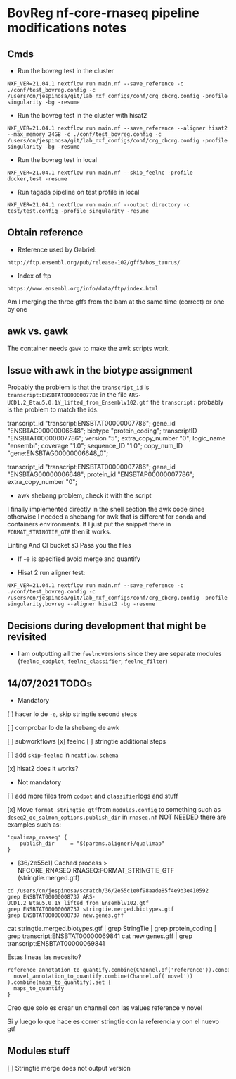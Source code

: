 # BovReg nf-core-rnaseq pipeline modifications notes

## Cmds

* Run the bovreg test in the cluster

```console
NXF_VER=21.04.1 nextflow run main.nf --save_reference -c ./conf/test_bovreg.config -c /users/cn/jespinosa/git/lab_nxf_configs/conf/crg_cbcrg.config -profile singularity -bg -resume
```

* Run the bovreg test in the cluster with hisat2

```console
NXF_VER=21.04.1 nextflow run main.nf --save_reference --aligner hisat2 --max_memory 24GB -c ./conf/test_bovreg.config -c /users/cn/jespinosa/git/lab_nxf_configs/conf/crg_cbcrg.config -profile singularity -bg -resume
```

* Run the bovreg test in local

```console
NXF_VER=21.04.1 nextflow run main.nf --skip_feelnc -profile docker,test -resume
```

* Run tagada pipeline on test profile in local

```console
NXF_VER=21.04.1 nextflow run main.nf --output directory -c test/test.config -profile singularity -resume
```

## Obtain reference

* Reference used by Gabriel:

```console
http://ftp.ensembl.org/pub/release-102/gff3/bos_taurus/
```

* Index of ftp

```console
https://www.ensembl.org/info/data/ftp/index.html
```

Am I merging the three gffs from the bam at the same time  (correct) or one by one

## awk vs. gawk

The container needs `gawk` to make the awk scripts work.

## Issue with awk in the biotype assignment

Probably the problem is that the `transcript_id` is `transcript:ENSBTAT00000007786` in the file `ARS-UCD1.2_Btau5.0.1Y_lifted_from_Ensemblv102.gtf` the `transcript:` probably is the problem to match the ids.

transcript_id "transcript:ENSBTAT00000007786"; gene_id "ENSBTAG00000006648"; biotype "protein_coding"; transcriptID "ENSBTAT00000007786"; version "5"; extra_copy_number "0"; logic_name "ensembl"; coverage "1.0"; sequence_ID "1.0"; copy_num_ID "gene:ENSBTAG00000006648_0";

transcript_id "transcript:ENSBTAT00000007786"; gene_id "ENSBTAG00000006648"; protein_id "ENSBTAP00000007786"; extra_copy_number "0";

* awk shebang problem, check it with the script

I finally implemented directly in the shell section the awk code since otherwise I needed a shebang for awk that is different for conda and containers environments.
If I just put the snippet there in `FORMAT_STRINGTIE_GTF` then it works.

Linting 
And CI
bucket s3
Pass you the files

* If -e is specified avoid merge and quantify

* Hisat 2 run aligner test:

```console
NXF_VER=21.04.1 nextflow run main.nf --save_reference -c ./conf/test_bovreg.config -c /users/cn/jespinosa/git/lab_nxf_configs/conf/crg_cbcrg.config -profile singularity,bovreg --aligner hisat2 -bg -resume
```

## Decisions during development that might be revisited

* I am outputting all the `feelnc`versions since they are separate modules (`feelnc_codplot`, `feelnc_classifier`, `feelnc_filter`)

## 14/07/2021 TODOs

* Mandatory

[ ] hacer lo de `-e`, skip stringtie second steps

[ ] comprobar lo de la shebang de awk

[ ] subworkflows
    [x] feelnc
    [ ] stringtie additional steps

[ ] add `skip-feelnc` in `nextflow.schema`

[x] hisat2 does it works?

* Not mandatory

[ ] add more files from `codpot` and `classifier`logs and stuff

[x] Move `format_stringtie_gtf`from `modules.config` to something such as `deseq2_qc_salmon_options.publish_dir` in `rnaseq.nf` NOT NEEDED there are examples such as:

```console
'qualimap_rnaseq' {
    publish_dir     = "${params.aligner}/qualimap"
}
```

* [36/2e55c1] Cached process > NFCORE_RNASEQ:RNASEQ:FORMAT_STRINGTIE_GTF (stringtie.merged.gtf)

```console
cd /users/cn/jespinosa/scratch/36/2e55c1e0f98aade85f4e9b3e410592
grep ENSBTAT00000008737 ARS-UCD1.2_Btau5.0.1Y_lifted_from_Ensemblv102.gtf
grep ENSBTAT00000008737 stringtie.merged.biotypes.gtf 
grep ENSBTAT00000008737 new.genes.gff
```

cat stringtie.merged.biotypes.gtf | grep StringTie | grep protein_coding | grep transcript:ENSBTAT00000069841
cat new.genes.gff | grep transcript:ENSBTAT00000069841

Estas lineas las necesito?

```console
reference_annotation_to_quantify.combine(Channel.of('reference')).concat(
  novel_annotation_to_quantify.combine(Channel.of('novel'))
).combine(maps_to_quantify).set {
  maps_to_quantify
}
```

Creo que solo es crear un channel con las values reference y novel

Si y luego lo que hace es correr stringtie con la referencia y con el nuevo gtf
## Modules stuff

[ ] Stringtie merge does not output version